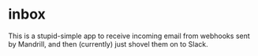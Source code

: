 # inbox

This is a stupid-simple app to receive incoming email from webhooks sent by Mandrill, and then (currently) just shovel them on to Slack.
